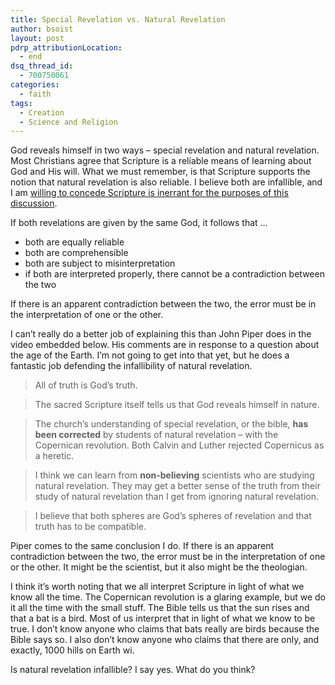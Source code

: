 ```yaml
---
title: Special Revelation vs. Natural Revelation
author: bsoist
layout: post
pdrp_attributionLocation:
  - end
dsq_thread_id:
  - 700750061
categories:
  - faith
tags:
  - Creation
  - Science and Religion
---
```

God reveals himself in two ways &#8211; special revelation and natural revelation. Most Christians agree that Scripture is a reliable means of learning about God and His will. What we must remember, is that Scripture supports the notion that natural revelation is also reliable. I believe both are infallible, and I am [willing to concede Scripture is inerrant for the purposes of this discussion][1].

If both revelations are given by the same God, it follows that &#8230;

  * both are equally reliable
  * both are comprehensible
  * both are subject to misinterpretation
  * if both are interpreted properly, there cannot be a contradiction between the two

If there is an apparent contradiction between the two, the error must be in the interpretation of one or the other.

I can&#8217;t really do a better job of explaining this than John Piper does in the video embedded below. His comments are in response to a question about the age of the Earth. I&#8217;m not going to get into that yet, but he does a fantastic job defending the infallibility of natural revelation.



> All of truth is God&#8217;s truth.

> The sacred Scripture itself tells us that God reveals himself in nature.

> The church&#8217;s understanding of special revelation, or the bible, **has been corrected** by students of natural revelation &#8211; with the Copernican revolution. Both Calvin and Luther rejected Copernicus as a heretic.

> I think we can learn from **non-believing** scientists who are studying natural revelation. They may get a better sense of the truth from their study of natural revelation than I get from ignoring natural revelation.

> I believe that both spheres are God&#8217;s spheres of revelation and that truth has to be compatible.

Piper comes to the same conclusion I do. If there is an apparent contradiction between the two, the error must be in the interpretation of one or the other. It might be the scientist, but it also might be the theologian.

I think it&#8217;s worth noting that we all interpret Scripture in light of what we know all the time. The Copernican revolution is a glaring example, but we do it all the time with the small stuff. The Bible tells us that the sun rises and that a bat is a bird. Most of us interpret that in light of what we know to be true. I don&#8217;t know anyone who claims that bats really are birds because the Bible says so. I also don&#8217;t know anyone who claims that there are only, and exactly, 1000 hills on Earth wi.

Is natural revelation infallible? I say yes. What do you think?

 [1]: http://whsjr.soistmann.com/oped/2012/05/17/inerrancy-and-infallibility/
